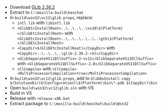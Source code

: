  * Download [GLib 2.36.2](http://ftp.acc.umu.se/pub/gnome/sources/glib/2.36/glib-2.36.2.tar.xz)
 * Extract to `C:\mozilla-build\hexchat`
 * In `build\win32\vc12\glib.props`, replace:
	* `intl.lib` with `libintl.lib`
	* `<GlibEtcInstallRoot>..\..\..\..\vs10\$(Platform)</GlibEtcInstallRoot>` with
`<GlibEtcInstallRoot>..\..\..\..\..\..\gtk\$(Platform)</GlibEtcInstallRoot>`
	* `<CopyDir>$(GlibEtcInstallRoot)</CopyDir>` with
`<CopyDir>..\..\..\..\glib-2.36.2-rel</CopyDir>`
	* `<GlibSeparateVS11DllSuffix>-2-vs11</GlibSeparateVS11DllSuffix>` with
`<GlibSeparateVS11DllSuffix>-2.0</GlibSeparateVS11DllSuffix>`
	* `<ClCompile>` with
`<ClCompile><MultiProcessorCompilation>true</MultiProcessorCompilation>`
 * In `build\win32\vc12\glib.props`, add to `GlibDoInstall`:
`copy $(SolutionDir)$(Configuration)\$(Platform)\bin\*.pdb $(CopyDir)\bin`
 * Open `build\win32\vc12\glib.sln` with VS
 * Build in VS
 * Release with `release-x86.bat`
 * Extract package to `C:\mozilla-build\hexchat\build\Win32`
